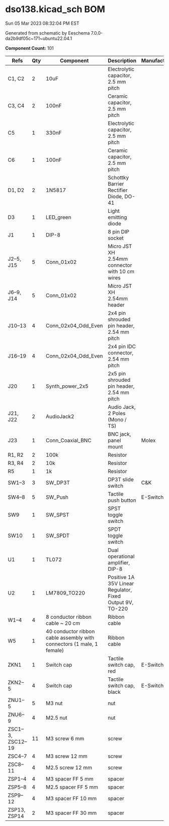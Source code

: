 # dso138.kicad_sch BOM

Sun 05 Mar 2023 08:32:04 PM EST

Generated from schematic by Eeschema 7.0.0-da2b9df05c~171~ubuntu22.04.1

**Component Count:** 101

| Refs | Qty | Component | Description | Manufacturer | Part | Vendor | SKU |
| ----- | --- | ---- | ----------- | ---- | ---- | ---- | ---- |
| C1, C2 | 2 | 10uF | Electrolytic capacitor, 2.5 mm pitch |  |  | Tayda | A-4349 |
| C3, C4 | 2 | 100nF | Ceramic capacitor, 2.5 mm pitch |  |  | Tayda | A-553 |
| C5 | 1 | 330nF | Electrolytic capacitor, 2.5 mm pitch |  |  | Tayda | A-319 |
| C6 | 1 | 100nF | Ceramic capacitor, 2.5 mm pitch |  |  | Tayda | A-962 |
| D1, D2 | 2 | 1N5817 | Schottky Barrier Rectifier Diode, DO-41 |  |  | Tayda | A-159 |
| D3 | 1 | LED_green | Light emitting diode |  |  | Tayda | A-1553 |
| J1 | 1 | DIP-8 | 8 pin DIP socket |  |  | Tayda | A-001 |
| J2–5, J15 | 5 | Conn_01x02 | Micro JST XH 2.54mm connector with 10 cm wires |  |  | eBay |  |
| J6–9, J14 | 5 | Conn_01x02 | Micro JST XH 2.54mm header |  |  | eBay |  |
| J10–13 | 4 | Conn_02x04_Odd_Even | 2x4 pin shrouded pin header, 2.54 mm pitch |  |  | Tayda | A-2948 |
| J16–19 | 4 | Conn_02x04_Odd_Even | 2x4 pin IDC connector, 2.54 mm pitch |  |  | Tayda | A-3346 |
| J20 | 1 | Synth_power_2x5 | 2x5 pin shrouded pin header, 2.54 mm pitch |  |  | Tayda | A-2939 |
| J21, J22 | 2 | AudioJack2 | Audio Jack, 2 Poles (Mono / TS) |  |  | Tayda | A-1121 |
| J23 | 1 | Conn_Coaxial_BNC | BNC jack, panel mount | Molex | 0731315003 | Digi-Key | WM5379-ND |
| R1, R2 | 2 | 100k | Resistor |  |  | Tayda |  |
| R3, R4 | 2 | 10k | Resistor |  |  | Tayda |  |
| R5 | 1 | 1k | Resistor |  |  | Tayda |  |
| SW1–3 | 3 | SW_DP3T | DP3T slide switch | C&K | OS203012MU5QP1‎ | Digi-Key | CKN9554-ND |
| SW4–8 | 5 | SW_Push | Tactile push button | E-Switch | TL1100F160Q | Digi-Key | EG1821-ND |
| SW9 | 1 | SW_SPST | SPST toggle switch |  |  | Tayda | A-3186 (SPDT, use as SPST) |
| SW10 | 1 | SW_SPDT | SPDT toggle switch |  |  | Tayda | A-3186 |
| U1 | 1 | TL072 | Dual operational amplifier, DIP-8 |  |  | Tayda | A-037 |
| U2 | 1 | LM7809_TO220 | Positive 1A 35V Linear Regulator, Fixed Output 9V, TO-220 |  |  | Tayda | A-1597 |
| W1–4 | 4 | 8 conductor ribbon cable ~ 20 cm | Ribbon cable |  |  | Tayda | A-4935 |
| W5 | 1 | 40 conductor ribbon cable assembly with connectors (1 male, 1 female) | Ribbon cable |  |  | Digi-Key | 1528-4823-ND |
| ZKN1 | 1 | Switch cap | Tactile switch cap, red | E-Switch | 4JRED | Digi-Key | EG1078-ND |
| ZKN2–5 | 4 | Switch cap | Tactile switch cap, black | E-Switch | 4JBLK | Digi-Key | EG1080-ND |
| ZNU1–5 | 5 | M3 nut | nut |  |  |  |  |
| ZNU6–9 | 4 | M2.5 nut | nut |  |  |  |  |
| ZSC1–3, ZSC12–19 | 11 | Μ3 screw 6 mm | screw |  |  |  |  |
| ZSC4–7 | 4 | Μ3 screw 12 mm | screw |  |  |  |  |
| ZSC8–11 | 4 | M2.5 screw 12 mm | screw |  |  |  |  |
| ZSP1–4 | 4 | M3 spacer FF 5 mm | spacer |  |  |  |  |
| ZSP5–8 | 4 | M2.5 spacer FF 5 mm | spacer |  |  |  |  |
| ZSP9–12 | 4 | M3 spacer FF 10 mm | spacer |  |  |  |  |
| ZSP13, ZSP14 | 2 | M3 spacer FF 30 mm | spacer |  |  |  |  |
    
